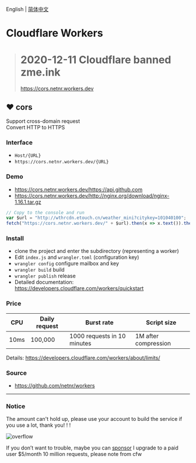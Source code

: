 ﻿English | [简体中文](README_zh-CN.md)

# Cloudflare Workers

> # 2020-12-11 Cloudflare banned zme.ink
> https://cors.netnr.workers.dev

## ❤ cors
Support cross-domain request  
Convert HTTP to HTTPS

### Interface
- `Host/{URL}`
- `https://cors.netnr.workers.dev/{URL}`

### Demo
- <https://cors.netnr.workers.dev/https://api.github.com>
- <https://cors.netnr.workers.dev/http://nginx.org/download/nginx-1.16.1.tar.gz>

```js
// Copy to the console and run
var $url = "http://wthrcdn.etouch.cn/weather_mini?citykey=101040100";
fetch("https://cors.netnr.workers.dev/" + $url).then(x => x.text()).then(console.log)
```

### Install
- clone the project and enter the subdirectory (representing a worker)
- Edit `index.js` and `wrangler.toml` (configuration key)
- `wrangler config` configure mailbox and key
- `wrangler build` build
- `wrangler publish` release
- Detailed documentation: <https://developers.cloudflare.com/workers/quickstart>

### Price
  CPU  | Daily request | Burst rate | Script size
  ---- | ---- | ---- | ----
  10ms | 100,000 | 1000 requests in 10 minutes | 1M after compression

Details: https://developers.cloudflare.com/workers/about/limits/

### Source
- <https://github.com/netnr/workers>

---

### Notice
The amount can't hold up, please use your account to build the service if you use a lot, thank you! ! !

![overflow](https://cdn.jsdelivr.net/gh/netnr/static/2019/11/03/0752457693.png)

If you don’t want to trouble, maybe you can [sponsor](https://zme.ink) I upgrade to a paid user $5/month 10 million requests, please note from cfw